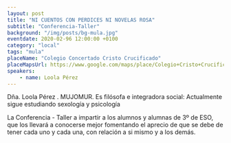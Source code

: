 ```yaml
---
layout: post
title: "NI CUENTOS CON PERDICES NI NOVELAS ROSA"
subtitle: "Conferencia-Taller"
background: "/img/posts/bg-mula.jpg"
eventdate: 2020-02-96 12:00:00 +0100
category: "local"
tags: "mula"
placeName: "Colegio Concertado Cristo Crucificado"
placeMapsUrl: https://www.google.com/maps/place/Colegio+Cristo+Crucificado/@38.037815,-1.4908306,15z/data=!4m5!3m4!1s0x0:0xc34155cfc8040ab!8m2!3d38.037815!4d-1.4908306
speakers:
    - name: Loola Pérez
---
```

 Dña. Loola Pérez . MUJOMUR. Es filósofa e integradora social: Actualmente sigue estudiando  sexología y psicología 

La Conferencia - Taller a impartir a los alumnos y alumnas de 3º de ESO, que los llevará a conocerse mejor fomentando el aprecio de que se debe de tener cada uno y cada una, con relación a si mismo y a los demás.
